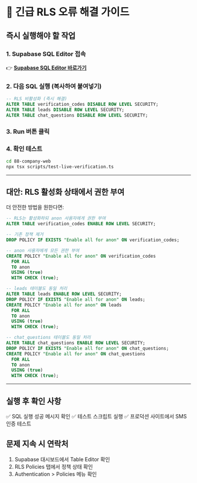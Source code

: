 # 🚨 긴급 RLS 오류 해결 가이드

## 즉시 실행해야 할 작업

### 1. Supabase SQL Editor 접속
👉 **[Supabase SQL Editor 바로가기](https://tjizerpeyteokqhufqea.supabase.co/project/tjizerpeyteokqhufqea/editor)**

### 2. 다음 SQL 실행 (복사하여 붙여넣기)

```sql
-- RLS 비활성화 (즉시 해결)
ALTER TABLE verification_codes DISABLE ROW LEVEL SECURITY;
ALTER TABLE leads DISABLE ROW LEVEL SECURITY;
ALTER TABLE chat_questions DISABLE ROW LEVEL SECURITY;
```

### 3. Run 버튼 클릭

### 4. 확인 테스트
```bash
cd 88-company-web
npx tsx scripts/test-live-verification.ts
```

---

## 대안: RLS 활성화 상태에서 권한 부여

더 안전한 방법을 원한다면:

```sql
-- RLS는 활성화하되 anon 사용자에게 권한 부여
ALTER TABLE verification_codes ENABLE ROW LEVEL SECURITY;

-- 기존 정책 제거
DROP POLICY IF EXISTS "Enable all for anon" ON verification_codes;

-- anon 사용자에게 모든 권한 부여
CREATE POLICY "Enable all for anon" ON verification_codes
  FOR ALL
  TO anon
  USING (true)
  WITH CHECK (true);

-- leads 테이블도 동일 처리
ALTER TABLE leads ENABLE ROW LEVEL SECURITY;
DROP POLICY IF EXISTS "Enable all for anon" ON leads;
CREATE POLICY "Enable all for anon" ON leads
  FOR ALL
  TO anon
  USING (true)
  WITH CHECK (true);

-- chat_questions 테이블도 동일 처리
ALTER TABLE chat_questions ENABLE ROW LEVEL SECURITY;
DROP POLICY IF EXISTS "Enable all for anon" ON chat_questions;
CREATE POLICY "Enable all for anon" ON chat_questions
  FOR ALL
  TO anon
  USING (true)
  WITH CHECK (true);
```

---

## 실행 후 확인 사항

✅ SQL 실행 성공 메시지 확인
✅ 테스트 스크립트 실행
✅ 프로덕션 사이트에서 SMS 인증 테스트

## 문제 지속 시 연락처

1. Supabase 대시보드에서 Table Editor 확인
2. RLS Policies 탭에서 정책 상태 확인
3. Authentication > Policies 메뉴 확인